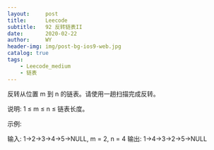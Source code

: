 ```yaml
---
layout:     post
title:      Leecode
subtitle:   92 反转链表II
date:       2020-02-22
author:     WY
header-img: img/post-bg-ios9-web.jpg
catalog: true
tags:
    - Leecode_medium
    - 链表
---
```


反转从位置 m 到 n 的链表。请使用一趟扫描完成反转。

说明:
1 ≤ m ≤ n ≤ 链表长度。

示例:

输入: 1->2->3->4->5->NULL, m = 2, n = 4
输出: 1->4->3->2->5->NULL

